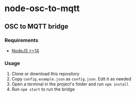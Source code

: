 # node-osc-to-mqtt
## OSC to MQTT bridge

### Requirements
- [NodeJS >=14](https://nodejs.org/en/download/)

### Usage
1. Clone or download this repository
2. Copy `config.example.json` as `config.json`. Edit it as needed
3. Open a terminal in the project's folder and run `npm install`
4. Run `npm start` to run the bridge
